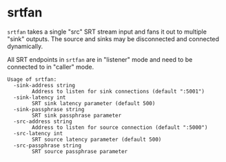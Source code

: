 # srtfan

`srtfan` takes a single "src" SRT stream input and fans it out to multiple "sink" outputs. The source and sinks may be disconnected and connected dynamically.

All SRT endpoints in `srtfan` are in "listener" mode and need to be connected to in "caller" mode.

```
Usage of srtfan:
  -sink-address string
        Address to listen for sink connections (default ":5001")
  -sink-latency int
        SRT sink latency parameter (default 500)
  -sink-passphrase string
        SRT sink passphrase parameter
  -src-address string
        Address to listen for source connection (default ":5000")
  -src-latency int
        SRT source latency parameter (default 500)
  -src-passphrase string
        SRT source passphrase parameter
```
